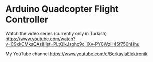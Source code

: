 # Arduino Quadcopter Flight Controller

Watch the video series (currently only in Turkish) https://www.youtube.com/watch?v=C9xkCMksQAs&list=PLtQlkJsohc9c_IXv-PY0WzH45f750nHhu

My YouTube channel https://www.youtube.com/c/BerkaylaElektronik 
